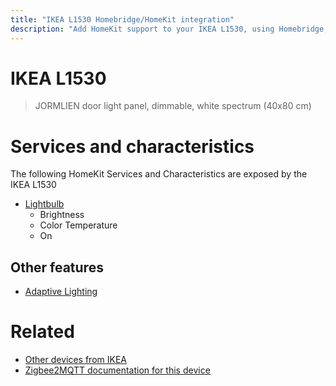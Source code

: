 ```yaml
---
title: "IKEA L1530 Homebridge/HomeKit integration"
description: "Add HomeKit support to your IKEA L1530, using Homebridge, Zigbee2MQTT and homebridge-z2m."
---
```

<!---
This file has been GENERATED using src/docgen/docgen.ts
DO NOT EDIT THIS FILE MANUALLY!
-->
# IKEA L1530
> JORMLIEN door light panel, dimmable, white spectrum (40x80 cm)


# Services and characteristics
The following HomeKit Services and Characteristics are exposed by
the IKEA L1530

* [Lightbulb](../../light.md)
  * Brightness
  * Color Temperature
  * On

## Other features
* [Adaptive Lighting](../../light.md)

# Related
* [Other devices from IKEA](../index.md#ikea)
* [Zigbee2MQTT documentation for this device](https://www.zigbee2mqtt.io/devices/L1530.html)